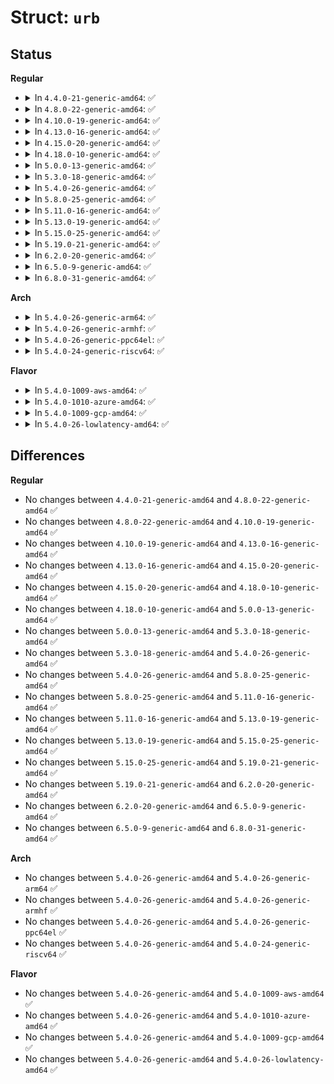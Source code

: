 # Struct: <code>urb</code>

## Status
<b>Regular</b>
<ul>
<li>
<details>
<summary>In <code>4.4.0-21-generic-amd64</code>: ✅</summary>

```c
struct urb {
    struct kref kref;
    void * hcpriv;
    atomic_t use_count;
    atomic_t reject;
    int unlinked;
    struct list_head urb_list;
    struct list_head anchor_list;
    struct usb_anchor * anchor;
    struct usb_device * dev;
    struct usb_host_endpoint * ep;
    unsigned int pipe;
    unsigned int stream_id;
    int status;
    unsigned int transfer_flags;
    void * transfer_buffer;
    dma_addr_t transfer_dma;
    struct scatterlist * sg;
    int num_mapped_sgs;
    int num_sgs;
    u32 transfer_buffer_length;
    u32 actual_length;
    unsigned char * setup_packet;
    dma_addr_t setup_dma;
    int start_frame;
    int number_of_packets;
    int interval;
    int error_count;
    void * context;
    usb_complete_t complete;
    struct usb_iso_packet_descriptor[0] iso_frame_desc;
}
```
</details>
</li>
<li>
<details>
<summary>In <code>4.8.0-22-generic-amd64</code>: ✅</summary>

```c
struct urb {
    struct kref kref;
    void * hcpriv;
    atomic_t use_count;
    atomic_t reject;
    int unlinked;
    struct list_head urb_list;
    struct list_head anchor_list;
    struct usb_anchor * anchor;
    struct usb_device * dev;
    struct usb_host_endpoint * ep;
    unsigned int pipe;
    unsigned int stream_id;
    int status;
    unsigned int transfer_flags;
    void * transfer_buffer;
    dma_addr_t transfer_dma;
    struct scatterlist * sg;
    int num_mapped_sgs;
    int num_sgs;
    u32 transfer_buffer_length;
    u32 actual_length;
    unsigned char * setup_packet;
    dma_addr_t setup_dma;
    int start_frame;
    int number_of_packets;
    int interval;
    int error_count;
    void * context;
    usb_complete_t complete;
    struct usb_iso_packet_descriptor[0] iso_frame_desc;
}
```
</details>
</li>
<li>
<details>
<summary>In <code>4.10.0-19-generic-amd64</code>: ✅</summary>

```c
struct urb {
    struct kref kref;
    void * hcpriv;
    atomic_t use_count;
    atomic_t reject;
    int unlinked;
    struct list_head urb_list;
    struct list_head anchor_list;
    struct usb_anchor * anchor;
    struct usb_device * dev;
    struct usb_host_endpoint * ep;
    unsigned int pipe;
    unsigned int stream_id;
    int status;
    unsigned int transfer_flags;
    void * transfer_buffer;
    dma_addr_t transfer_dma;
    struct scatterlist * sg;
    int num_mapped_sgs;
    int num_sgs;
    u32 transfer_buffer_length;
    u32 actual_length;
    unsigned char * setup_packet;
    dma_addr_t setup_dma;
    int start_frame;
    int number_of_packets;
    int interval;
    int error_count;
    void * context;
    usb_complete_t complete;
    struct usb_iso_packet_descriptor[0] iso_frame_desc;
}
```
</details>
</li>
<li>
<details>
<summary>In <code>4.13.0-16-generic-amd64</code>: ✅</summary>

```c
struct urb {
    struct kref kref;
    void * hcpriv;
    atomic_t use_count;
    atomic_t reject;
    int unlinked;
    struct list_head urb_list;
    struct list_head anchor_list;
    struct usb_anchor * anchor;
    struct usb_device * dev;
    struct usb_host_endpoint * ep;
    unsigned int pipe;
    unsigned int stream_id;
    int status;
    unsigned int transfer_flags;
    void * transfer_buffer;
    dma_addr_t transfer_dma;
    struct scatterlist * sg;
    int num_mapped_sgs;
    int num_sgs;
    u32 transfer_buffer_length;
    u32 actual_length;
    unsigned char * setup_packet;
    dma_addr_t setup_dma;
    int start_frame;
    int number_of_packets;
    int interval;
    int error_count;
    void * context;
    usb_complete_t complete;
    struct usb_iso_packet_descriptor[0] iso_frame_desc;
}
```
</details>
</li>
<li>
<details>
<summary>In <code>4.15.0-20-generic-amd64</code>: ✅</summary>

```c
struct urb {
    struct kref kref;
    void * hcpriv;
    atomic_t use_count;
    atomic_t reject;
    int unlinked;
    struct list_head urb_list;
    struct list_head anchor_list;
    struct usb_anchor * anchor;
    struct usb_device * dev;
    struct usb_host_endpoint * ep;
    unsigned int pipe;
    unsigned int stream_id;
    int status;
    unsigned int transfer_flags;
    void * transfer_buffer;
    dma_addr_t transfer_dma;
    struct scatterlist * sg;
    int num_mapped_sgs;
    int num_sgs;
    u32 transfer_buffer_length;
    u32 actual_length;
    unsigned char * setup_packet;
    dma_addr_t setup_dma;
    int start_frame;
    int number_of_packets;
    int interval;
    int error_count;
    void * context;
    usb_complete_t complete;
    struct usb_iso_packet_descriptor[0] iso_frame_desc;
}
```
</details>
</li>
<li>
<details>
<summary>In <code>4.18.0-10-generic-amd64</code>: ✅</summary>

```c
struct urb {
    struct kref kref;
    void * hcpriv;
    atomic_t use_count;
    atomic_t reject;
    int unlinked;
    struct list_head urb_list;
    struct list_head anchor_list;
    struct usb_anchor * anchor;
    struct usb_device * dev;
    struct usb_host_endpoint * ep;
    unsigned int pipe;
    unsigned int stream_id;
    int status;
    unsigned int transfer_flags;
    void * transfer_buffer;
    dma_addr_t transfer_dma;
    struct scatterlist * sg;
    int num_mapped_sgs;
    int num_sgs;
    u32 transfer_buffer_length;
    u32 actual_length;
    unsigned char * setup_packet;
    dma_addr_t setup_dma;
    int start_frame;
    int number_of_packets;
    int interval;
    int error_count;
    void * context;
    usb_complete_t complete;
    struct usb_iso_packet_descriptor[0] iso_frame_desc;
}
```
</details>
</li>
<li>
<details>
<summary>In <code>5.0.0-13-generic-amd64</code>: ✅</summary>

```c
struct urb {
    struct kref kref;
    void * hcpriv;
    atomic_t use_count;
    atomic_t reject;
    int unlinked;
    struct list_head urb_list;
    struct list_head anchor_list;
    struct usb_anchor * anchor;
    struct usb_device * dev;
    struct usb_host_endpoint * ep;
    unsigned int pipe;
    unsigned int stream_id;
    int status;
    unsigned int transfer_flags;
    void * transfer_buffer;
    dma_addr_t transfer_dma;
    struct scatterlist * sg;
    int num_mapped_sgs;
    int num_sgs;
    u32 transfer_buffer_length;
    u32 actual_length;
    unsigned char * setup_packet;
    dma_addr_t setup_dma;
    int start_frame;
    int number_of_packets;
    int interval;
    int error_count;
    void * context;
    usb_complete_t complete;
    struct usb_iso_packet_descriptor[0] iso_frame_desc;
}
```
</details>
</li>
<li>
<details>
<summary>In <code>5.3.0-18-generic-amd64</code>: ✅</summary>

```c
struct urb {
    struct kref kref;
    int unlinked;
    void * hcpriv;
    atomic_t use_count;
    atomic_t reject;
    struct list_head urb_list;
    struct list_head anchor_list;
    struct usb_anchor * anchor;
    struct usb_device * dev;
    struct usb_host_endpoint * ep;
    unsigned int pipe;
    unsigned int stream_id;
    int status;
    unsigned int transfer_flags;
    void * transfer_buffer;
    dma_addr_t transfer_dma;
    struct scatterlist * sg;
    int num_mapped_sgs;
    int num_sgs;
    u32 transfer_buffer_length;
    u32 actual_length;
    unsigned char * setup_packet;
    dma_addr_t setup_dma;
    int start_frame;
    int number_of_packets;
    int interval;
    int error_count;
    void * context;
    usb_complete_t complete;
    struct usb_iso_packet_descriptor[0] iso_frame_desc;
}
```
</details>
</li>
<li>
<details>
<summary>In <code>5.4.0-26-generic-amd64</code>: ✅</summary>

```c
struct urb {
    struct kref kref;
    int unlinked;
    void * hcpriv;
    atomic_t use_count;
    atomic_t reject;
    struct list_head urb_list;
    struct list_head anchor_list;
    struct usb_anchor * anchor;
    struct usb_device * dev;
    struct usb_host_endpoint * ep;
    unsigned int pipe;
    unsigned int stream_id;
    int status;
    unsigned int transfer_flags;
    void * transfer_buffer;
    dma_addr_t transfer_dma;
    struct scatterlist * sg;
    int num_mapped_sgs;
    int num_sgs;
    u32 transfer_buffer_length;
    u32 actual_length;
    unsigned char * setup_packet;
    dma_addr_t setup_dma;
    int start_frame;
    int number_of_packets;
    int interval;
    int error_count;
    void * context;
    usb_complete_t complete;
    struct usb_iso_packet_descriptor[0] iso_frame_desc;
}
```
</details>
</li>
<li>
<details>
<summary>In <code>5.8.0-25-generic-amd64</code>: ✅</summary>

```c
struct urb {
    struct kref kref;
    int unlinked;
    void * hcpriv;
    atomic_t use_count;
    atomic_t reject;
    struct list_head urb_list;
    struct list_head anchor_list;
    struct usb_anchor * anchor;
    struct usb_device * dev;
    struct usb_host_endpoint * ep;
    unsigned int pipe;
    unsigned int stream_id;
    int status;
    unsigned int transfer_flags;
    void * transfer_buffer;
    dma_addr_t transfer_dma;
    struct scatterlist * sg;
    int num_mapped_sgs;
    int num_sgs;
    u32 transfer_buffer_length;
    u32 actual_length;
    unsigned char * setup_packet;
    dma_addr_t setup_dma;
    int start_frame;
    int number_of_packets;
    int interval;
    int error_count;
    void * context;
    usb_complete_t complete;
    struct usb_iso_packet_descriptor[0] iso_frame_desc;
}
```
</details>
</li>
<li>
<details>
<summary>In <code>5.11.0-16-generic-amd64</code>: ✅</summary>

```c
struct urb {
    struct kref kref;
    int unlinked;
    void * hcpriv;
    atomic_t use_count;
    atomic_t reject;
    struct list_head urb_list;
    struct list_head anchor_list;
    struct usb_anchor * anchor;
    struct usb_device * dev;
    struct usb_host_endpoint * ep;
    unsigned int pipe;
    unsigned int stream_id;
    int status;
    unsigned int transfer_flags;
    void * transfer_buffer;
    dma_addr_t transfer_dma;
    struct scatterlist * sg;
    int num_mapped_sgs;
    int num_sgs;
    u32 transfer_buffer_length;
    u32 actual_length;
    unsigned char * setup_packet;
    dma_addr_t setup_dma;
    int start_frame;
    int number_of_packets;
    int interval;
    int error_count;
    void * context;
    usb_complete_t complete;
    struct usb_iso_packet_descriptor[0] iso_frame_desc;
}
```
</details>
</li>
<li>
<details>
<summary>In <code>5.13.0-19-generic-amd64</code>: ✅</summary>

```c
struct urb {
    struct kref kref;
    int unlinked;
    void * hcpriv;
    atomic_t use_count;
    atomic_t reject;
    struct list_head urb_list;
    struct list_head anchor_list;
    struct usb_anchor * anchor;
    struct usb_device * dev;
    struct usb_host_endpoint * ep;
    unsigned int pipe;
    unsigned int stream_id;
    int status;
    unsigned int transfer_flags;
    void * transfer_buffer;
    dma_addr_t transfer_dma;
    struct scatterlist * sg;
    int num_mapped_sgs;
    int num_sgs;
    u32 transfer_buffer_length;
    u32 actual_length;
    unsigned char * setup_packet;
    dma_addr_t setup_dma;
    int start_frame;
    int number_of_packets;
    int interval;
    int error_count;
    void * context;
    usb_complete_t complete;
    struct usb_iso_packet_descriptor[0] iso_frame_desc;
}
```
</details>
</li>
<li>
<details>
<summary>In <code>5.15.0-25-generic-amd64</code>: ✅</summary>

```c
struct urb {
    struct kref kref;
    int unlinked;
    void * hcpriv;
    atomic_t use_count;
    atomic_t reject;
    struct list_head urb_list;
    struct list_head anchor_list;
    struct usb_anchor * anchor;
    struct usb_device * dev;
    struct usb_host_endpoint * ep;
    unsigned int pipe;
    unsigned int stream_id;
    int status;
    unsigned int transfer_flags;
    void * transfer_buffer;
    dma_addr_t transfer_dma;
    struct scatterlist * sg;
    int num_mapped_sgs;
    int num_sgs;
    u32 transfer_buffer_length;
    u32 actual_length;
    unsigned char * setup_packet;
    dma_addr_t setup_dma;
    int start_frame;
    int number_of_packets;
    int interval;
    int error_count;
    void * context;
    usb_complete_t complete;
    struct usb_iso_packet_descriptor[0] iso_frame_desc;
}
```
</details>
</li>
<li>
<details>
<summary>In <code>5.19.0-21-generic-amd64</code>: ✅</summary>

```c
struct urb {
    struct kref kref;
    int unlinked;
    void * hcpriv;
    atomic_t use_count;
    atomic_t reject;
    struct list_head urb_list;
    struct list_head anchor_list;
    struct usb_anchor * anchor;
    struct usb_device * dev;
    struct usb_host_endpoint * ep;
    unsigned int pipe;
    unsigned int stream_id;
    int status;
    unsigned int transfer_flags;
    void * transfer_buffer;
    dma_addr_t transfer_dma;
    struct scatterlist * sg;
    int num_mapped_sgs;
    int num_sgs;
    u32 transfer_buffer_length;
    u32 actual_length;
    unsigned char * setup_packet;
    dma_addr_t setup_dma;
    int start_frame;
    int number_of_packets;
    int interval;
    int error_count;
    void * context;
    usb_complete_t complete;
    struct usb_iso_packet_descriptor[0] iso_frame_desc;
}
```
</details>
</li>
<li>
<details>
<summary>In <code>6.2.0-20-generic-amd64</code>: ✅</summary>

```c
struct urb {
    struct kref kref;
    int unlinked;
    void * hcpriv;
    atomic_t use_count;
    atomic_t reject;
    struct list_head urb_list;
    struct list_head anchor_list;
    struct usb_anchor * anchor;
    struct usb_device * dev;
    struct usb_host_endpoint * ep;
    unsigned int pipe;
    unsigned int stream_id;
    int status;
    unsigned int transfer_flags;
    void * transfer_buffer;
    dma_addr_t transfer_dma;
    struct scatterlist * sg;
    int num_mapped_sgs;
    int num_sgs;
    u32 transfer_buffer_length;
    u32 actual_length;
    unsigned char * setup_packet;
    dma_addr_t setup_dma;
    int start_frame;
    int number_of_packets;
    int interval;
    int error_count;
    void * context;
    usb_complete_t complete;
    struct usb_iso_packet_descriptor[0] iso_frame_desc;
}
```
</details>
</li>
<li>
<details>
<summary>In <code>6.5.0-9-generic-amd64</code>: ✅</summary>

```c
struct urb {
    struct kref kref;
    int unlinked;
    void * hcpriv;
    atomic_t use_count;
    atomic_t reject;
    struct list_head urb_list;
    struct list_head anchor_list;
    struct usb_anchor * anchor;
    struct usb_device * dev;
    struct usb_host_endpoint * ep;
    unsigned int pipe;
    unsigned int stream_id;
    int status;
    unsigned int transfer_flags;
    void * transfer_buffer;
    dma_addr_t transfer_dma;
    struct scatterlist * sg;
    int num_mapped_sgs;
    int num_sgs;
    u32 transfer_buffer_length;
    u32 actual_length;
    unsigned char * setup_packet;
    dma_addr_t setup_dma;
    int start_frame;
    int number_of_packets;
    int interval;
    int error_count;
    void * context;
    usb_complete_t complete;
    struct usb_iso_packet_descriptor[0] iso_frame_desc;
}
```
</details>
</li>
<li>
<details>
<summary>In <code>6.8.0-31-generic-amd64</code>: ✅</summary>

```c
struct urb {
    struct kref kref;
    int unlinked;
    void * hcpriv;
    atomic_t use_count;
    atomic_t reject;
    struct list_head urb_list;
    struct list_head anchor_list;
    struct usb_anchor * anchor;
    struct usb_device * dev;
    struct usb_host_endpoint * ep;
    unsigned int pipe;
    unsigned int stream_id;
    int status;
    unsigned int transfer_flags;
    void * transfer_buffer;
    dma_addr_t transfer_dma;
    struct scatterlist * sg;
    int num_mapped_sgs;
    int num_sgs;
    u32 transfer_buffer_length;
    u32 actual_length;
    unsigned char * setup_packet;
    dma_addr_t setup_dma;
    int start_frame;
    int number_of_packets;
    int interval;
    int error_count;
    void * context;
    usb_complete_t complete;
    struct usb_iso_packet_descriptor[0] iso_frame_desc;
}
```
</details>
</li>
</ul>
<b>Arch</b>
<ul>
<li>
<details>
<summary>In <code>5.4.0-26-generic-arm64</code>: ✅</summary>

```c
struct urb {
    struct kref kref;
    int unlinked;
    void * hcpriv;
    atomic_t use_count;
    atomic_t reject;
    struct list_head urb_list;
    struct list_head anchor_list;
    struct usb_anchor * anchor;
    struct usb_device * dev;
    struct usb_host_endpoint * ep;
    unsigned int pipe;
    unsigned int stream_id;
    int status;
    unsigned int transfer_flags;
    void * transfer_buffer;
    dma_addr_t transfer_dma;
    struct scatterlist * sg;
    int num_mapped_sgs;
    int num_sgs;
    u32 transfer_buffer_length;
    u32 actual_length;
    unsigned char * setup_packet;
    dma_addr_t setup_dma;
    int start_frame;
    int number_of_packets;
    int interval;
    int error_count;
    void * context;
    usb_complete_t complete;
    struct usb_iso_packet_descriptor[0] iso_frame_desc;
}
```
</details>
</li>
<li>
<details>
<summary>In <code>5.4.0-26-generic-armhf</code>: ✅</summary>

```c
struct urb {
    struct kref kref;
    int unlinked;
    void * hcpriv;
    atomic_t use_count;
    atomic_t reject;
    struct list_head urb_list;
    struct list_head anchor_list;
    struct usb_anchor * anchor;
    struct usb_device * dev;
    struct usb_host_endpoint * ep;
    unsigned int pipe;
    unsigned int stream_id;
    int status;
    unsigned int transfer_flags;
    void * transfer_buffer;
    dma_addr_t transfer_dma;
    struct scatterlist * sg;
    int num_mapped_sgs;
    int num_sgs;
    u32 transfer_buffer_length;
    u32 actual_length;
    unsigned char * setup_packet;
    dma_addr_t setup_dma;
    int start_frame;
    int number_of_packets;
    int interval;
    int error_count;
    void * context;
    usb_complete_t complete;
    struct usb_iso_packet_descriptor[0] iso_frame_desc;
}
```
</details>
</li>
<li>
<details>
<summary>In <code>5.4.0-26-generic-ppc64el</code>: ✅</summary>

```c
struct urb {
    struct kref kref;
    int unlinked;
    void * hcpriv;
    atomic_t use_count;
    atomic_t reject;
    struct list_head urb_list;
    struct list_head anchor_list;
    struct usb_anchor * anchor;
    struct usb_device * dev;
    struct usb_host_endpoint * ep;
    unsigned int pipe;
    unsigned int stream_id;
    int status;
    unsigned int transfer_flags;
    void * transfer_buffer;
    dma_addr_t transfer_dma;
    struct scatterlist * sg;
    int num_mapped_sgs;
    int num_sgs;
    u32 transfer_buffer_length;
    u32 actual_length;
    unsigned char * setup_packet;
    dma_addr_t setup_dma;
    int start_frame;
    int number_of_packets;
    int interval;
    int error_count;
    void * context;
    usb_complete_t complete;
    struct usb_iso_packet_descriptor[0] iso_frame_desc;
}
```
</details>
</li>
<li>
<details>
<summary>In <code>5.4.0-24-generic-riscv64</code>: ✅</summary>

```c
struct urb {
    struct kref kref;
    int unlinked;
    void * hcpriv;
    atomic_t use_count;
    atomic_t reject;
    struct list_head urb_list;
    struct list_head anchor_list;
    struct usb_anchor * anchor;
    struct usb_device * dev;
    struct usb_host_endpoint * ep;
    unsigned int pipe;
    unsigned int stream_id;
    int status;
    unsigned int transfer_flags;
    void * transfer_buffer;
    dma_addr_t transfer_dma;
    struct scatterlist * sg;
    int num_mapped_sgs;
    int num_sgs;
    u32 transfer_buffer_length;
    u32 actual_length;
    unsigned char * setup_packet;
    dma_addr_t setup_dma;
    int start_frame;
    int number_of_packets;
    int interval;
    int error_count;
    void * context;
    usb_complete_t complete;
    struct usb_iso_packet_descriptor[0] iso_frame_desc;
}
```
</details>
</li>
</ul>
<b>Flavor</b>
<ul>
<li>
<details>
<summary>In <code>5.4.0-1009-aws-amd64</code>: ✅</summary>

```c
struct urb {
    struct kref kref;
    int unlinked;
    void * hcpriv;
    atomic_t use_count;
    atomic_t reject;
    struct list_head urb_list;
    struct list_head anchor_list;
    struct usb_anchor * anchor;
    struct usb_device * dev;
    struct usb_host_endpoint * ep;
    unsigned int pipe;
    unsigned int stream_id;
    int status;
    unsigned int transfer_flags;
    void * transfer_buffer;
    dma_addr_t transfer_dma;
    struct scatterlist * sg;
    int num_mapped_sgs;
    int num_sgs;
    u32 transfer_buffer_length;
    u32 actual_length;
    unsigned char * setup_packet;
    dma_addr_t setup_dma;
    int start_frame;
    int number_of_packets;
    int interval;
    int error_count;
    void * context;
    usb_complete_t complete;
    struct usb_iso_packet_descriptor[0] iso_frame_desc;
}
```
</details>
</li>
<li>
<details>
<summary>In <code>5.4.0-1010-azure-amd64</code>: ✅</summary>

```c
struct urb {
    struct kref kref;
    int unlinked;
    void * hcpriv;
    atomic_t use_count;
    atomic_t reject;
    struct list_head urb_list;
    struct list_head anchor_list;
    struct usb_anchor * anchor;
    struct usb_device * dev;
    struct usb_host_endpoint * ep;
    unsigned int pipe;
    unsigned int stream_id;
    int status;
    unsigned int transfer_flags;
    void * transfer_buffer;
    dma_addr_t transfer_dma;
    struct scatterlist * sg;
    int num_mapped_sgs;
    int num_sgs;
    u32 transfer_buffer_length;
    u32 actual_length;
    unsigned char * setup_packet;
    dma_addr_t setup_dma;
    int start_frame;
    int number_of_packets;
    int interval;
    int error_count;
    void * context;
    usb_complete_t complete;
    struct usb_iso_packet_descriptor[0] iso_frame_desc;
}
```
</details>
</li>
<li>
<details>
<summary>In <code>5.4.0-1009-gcp-amd64</code>: ✅</summary>

```c
struct urb {
    struct kref kref;
    int unlinked;
    void * hcpriv;
    atomic_t use_count;
    atomic_t reject;
    struct list_head urb_list;
    struct list_head anchor_list;
    struct usb_anchor * anchor;
    struct usb_device * dev;
    struct usb_host_endpoint * ep;
    unsigned int pipe;
    unsigned int stream_id;
    int status;
    unsigned int transfer_flags;
    void * transfer_buffer;
    dma_addr_t transfer_dma;
    struct scatterlist * sg;
    int num_mapped_sgs;
    int num_sgs;
    u32 transfer_buffer_length;
    u32 actual_length;
    unsigned char * setup_packet;
    dma_addr_t setup_dma;
    int start_frame;
    int number_of_packets;
    int interval;
    int error_count;
    void * context;
    usb_complete_t complete;
    struct usb_iso_packet_descriptor[0] iso_frame_desc;
}
```
</details>
</li>
<li>
<details>
<summary>In <code>5.4.0-26-lowlatency-amd64</code>: ✅</summary>

```c
struct urb {
    struct kref kref;
    int unlinked;
    void * hcpriv;
    atomic_t use_count;
    atomic_t reject;
    struct list_head urb_list;
    struct list_head anchor_list;
    struct usb_anchor * anchor;
    struct usb_device * dev;
    struct usb_host_endpoint * ep;
    unsigned int pipe;
    unsigned int stream_id;
    int status;
    unsigned int transfer_flags;
    void * transfer_buffer;
    dma_addr_t transfer_dma;
    struct scatterlist * sg;
    int num_mapped_sgs;
    int num_sgs;
    u32 transfer_buffer_length;
    u32 actual_length;
    unsigned char * setup_packet;
    dma_addr_t setup_dma;
    int start_frame;
    int number_of_packets;
    int interval;
    int error_count;
    void * context;
    usb_complete_t complete;
    struct usb_iso_packet_descriptor[0] iso_frame_desc;
}
```
</details>
</li>
</ul>

## Differences
<b>Regular</b>
<ul>
<li>
No changes between <code>4.4.0-21-generic-amd64</code> and <code>4.8.0-22-generic-amd64</code> ✅
</li>
<li>
No changes between <code>4.8.0-22-generic-amd64</code> and <code>4.10.0-19-generic-amd64</code> ✅
</li>
<li>
No changes between <code>4.10.0-19-generic-amd64</code> and <code>4.13.0-16-generic-amd64</code> ✅
</li>
<li>
No changes between <code>4.13.0-16-generic-amd64</code> and <code>4.15.0-20-generic-amd64</code> ✅
</li>
<li>
No changes between <code>4.15.0-20-generic-amd64</code> and <code>4.18.0-10-generic-amd64</code> ✅
</li>
<li>
No changes between <code>4.18.0-10-generic-amd64</code> and <code>5.0.0-13-generic-amd64</code> ✅
</li>
<li>
No changes between <code>5.0.0-13-generic-amd64</code> and <code>5.3.0-18-generic-amd64</code> ✅
</li>
<li>
No changes between <code>5.3.0-18-generic-amd64</code> and <code>5.4.0-26-generic-amd64</code> ✅
</li>
<li>
No changes between <code>5.4.0-26-generic-amd64</code> and <code>5.8.0-25-generic-amd64</code> ✅
</li>
<li>
No changes between <code>5.8.0-25-generic-amd64</code> and <code>5.11.0-16-generic-amd64</code> ✅
</li>
<li>
No changes between <code>5.11.0-16-generic-amd64</code> and <code>5.13.0-19-generic-amd64</code> ✅
</li>
<li>
No changes between <code>5.13.0-19-generic-amd64</code> and <code>5.15.0-25-generic-amd64</code> ✅
</li>
<li>
No changes between <code>5.15.0-25-generic-amd64</code> and <code>5.19.0-21-generic-amd64</code> ✅
</li>
<li>
No changes between <code>5.19.0-21-generic-amd64</code> and <code>6.2.0-20-generic-amd64</code> ✅
</li>
<li>
No changes between <code>6.2.0-20-generic-amd64</code> and <code>6.5.0-9-generic-amd64</code> ✅
</li>
<li>
No changes between <code>6.5.0-9-generic-amd64</code> and <code>6.8.0-31-generic-amd64</code> ✅
</li>
</ul>
<b>Arch</b>
<ul>
<li>
No changes between <code>5.4.0-26-generic-amd64</code> and <code>5.4.0-26-generic-arm64</code> ✅
</li>
<li>
No changes between <code>5.4.0-26-generic-amd64</code> and <code>5.4.0-26-generic-armhf</code> ✅
</li>
<li>
No changes between <code>5.4.0-26-generic-amd64</code> and <code>5.4.0-26-generic-ppc64el</code> ✅
</li>
<li>
No changes between <code>5.4.0-26-generic-amd64</code> and <code>5.4.0-24-generic-riscv64</code> ✅
</li>
</ul>
<b>Flavor</b>
<ul>
<li>
No changes between <code>5.4.0-26-generic-amd64</code> and <code>5.4.0-1009-aws-amd64</code> ✅
</li>
<li>
No changes between <code>5.4.0-26-generic-amd64</code> and <code>5.4.0-1010-azure-amd64</code> ✅
</li>
<li>
No changes between <code>5.4.0-26-generic-amd64</code> and <code>5.4.0-1009-gcp-amd64</code> ✅
</li>
<li>
No changes between <code>5.4.0-26-generic-amd64</code> and <code>5.4.0-26-lowlatency-amd64</code> ✅
</li>
</ul>
